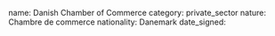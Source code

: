 name: Danish Chamber of Commerce
category: private_sector
nature:  Chambre de commerce
nationality: Danemark
date_signed:
    